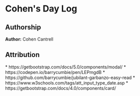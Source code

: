 # Cohen's Day Log

<p align="left">
  <h2>Authorship</h2>
   <b>Author:</b> Cohen Cantrell
</p>

<p align="left">
  <h2>Attribution</h2>
  * https://getbootstrap.com/docs/5.0/components/modal/
  * https://codepen.io/barrycumbie/pen/LEPmgdB
  * https://github.com/barrycumbie/jubilant-garbanzo-easy-read
  * https://www.w3schools.com/tags/att_input_type_date.asp
  * https://getbootstrap.com/docs/4.0/components/card/
</p>
